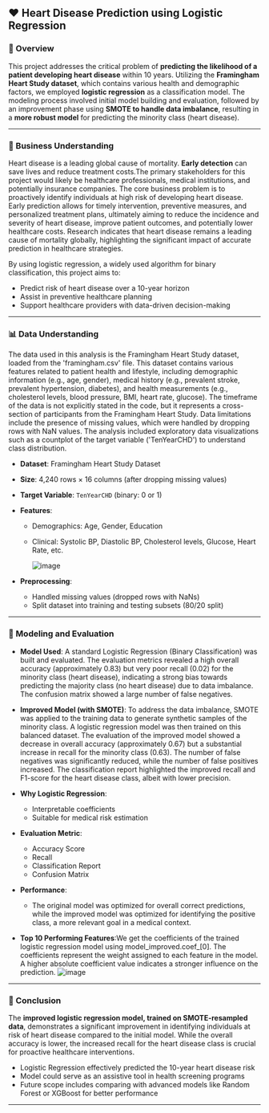 
## ❤️ Heart Disease Prediction using Logistic Regression

### 🧩 Overview
This project addresses the critical problem of **predicting the likelihood of a patient developing heart disease** within 10 years. Utilizing the **Framingham Heart Study dataset**, which contains various health and demographic factors, we employed **logistic regression** as a classification model. The modeling process involved initial model building and evaluation, followed by an improvement phase using **SMOTE to handle data imbalance**, resulting in a **more robust model** for predicting the minority class (heart disease).

---

### 💼 Business Understanding

Heart disease is a leading global cause of mortality. **Early detection** can save lives and reduce treatment costs.The primary stakeholders for this project would likely be healthcare professionals, medical institutions, and potentially insurance companies. The core business problem is to proactively identify individuals at high risk of developing heart disease. Early prediction allows for timely intervention, preventive measures, and personalized treatment plans, ultimately aiming to reduce the incidence and severity of heart disease, improve patient outcomes, and potentially lower healthcare costs. Research indicates that heart disease remains a leading cause of mortality globally, highlighting the significant impact of accurate prediction in healthcare strategies.

By using logistic regression, a widely used algorithm for binary classification, this project aims to:

* Predict risk of heart disease over a 10-year horizon
* Assist in preventive healthcare planning
* Support healthcare providers with data-driven decision-making

---

### 📊 Data Understanding

The data used in this analysis is the Framingham Heart Study dataset, loaded from the 'framingham.csv' file. This dataset contains various features related to patient health and lifestyle, including demographic information (e.g., age, gender), medical history (e.g., prevalent stroke, prevalent hypertension, diabetes), and health measurements (e.g., cholesterol levels, blood pressure, BMI, heart rate, glucose). The timeframe of the data is not explicitly stated in the code, but it represents a cross-section of participants from the Framingham Heart Study. Data limitations include the presence of missing values, which were handled by dropping rows with NaN values. The analysis included exploratory data visualizations such as a countplot of the target variable ('TenYearCHD') to understand class distribution.


* **Dataset**: Framingham Heart Study Dataset
* **Size**: 4,240 rows × 16 columns (after dropping missing values)
* **Target Variable**: `TenYearCHD` (binary: 0 or 1)
* **Features**:

  * Demographics: Age, Gender, Education
  * Clinical: Systolic BP, Diastolic BP, Cholesterol levels, Glucose, Heart Rate, etc.
 
    ![image](https://github.com/user-attachments/assets/9874661f-df63-4f11-8408-f867d6f51f2e)

* **Preprocessing**:

  * Handled missing values (dropped rows with NaNs)
  * Split dataset into training and testing subsets (80/20 split)

---

### 🤖 Modeling and Evaluation

* **Model Used**: A standard Logistic Regression (Binary Classification) was built and evaluated. The evaluation metrics revealed a high overall accuracy (approximately 0.83) but very poor recall (0.02) for the minority class (heart disease), indicating a strong bias towards predicting the majority class (no heart disease) due to data imbalance. The confusion matrix showed a large number of false negatives.
* **Improved Model (with SMOTE)**: To address the data imbalance, SMOTE was applied to the training data to generate synthetic samples of the minority class. A logistic regression model was then trained on this balanced dataset. The evaluation of the improved model showed a decrease in overall accuracy (approximately 0.67) but a substantial increase in recall for the minority class (0.63). The number of false negatives was significantly reduced, while the number of false positives increased. The classification report highlighted the improved recall and F1-score for the heart disease class, albeit with lower precision.

* **Why Logistic Regression**:

  * Interpretable coefficients
  * Suitable for medical risk estimation
* **Evaluation Metric**:

  * Accuracy Score
  * Recall
  * Classification Report
  * Confusion Matrix
* **Performance**:

  * The original model was optimized for overall correct predictions, while the improved model was optimized for identifying the positive class, a more relevant goal in a medical context.
* **Top 10 Performing Features**:We get the coefficients of the trained logistic regression model using model_improved.coef_[0]. The coefficients represent the weight assigned to each feature in the model. A higher absolute coefficient value indicates a stronger influence on the prediction.
  ![image](https://github.com/user-attachments/assets/a1c017ba-da8d-4a94-98d6-57bb02e925c6)

---

### 📌 Conclusion
The **improved logistic regression model, trained on SMOTE-resampled data**, demonstrates a significant improvement in identifying individuals at risk of heart disease compared to the initial model. While the overall accuracy is lower, the increased recall for the heart disease class is crucial for proactive healthcare interventions.

* Logistic Regression effectively predicted the 10-year heart disease risk
* Model could serve as an assistive tool in health screening programs
* Future scope includes comparing with advanced models like Random Forest or XGBoost for better performance

---

